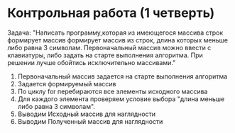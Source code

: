 # Контрольная работа (1  четверть)
Задача:
"Написать программу,которая из имеющегося массива строк формирует массив формирует массив из строк, длина которых меньше либо равна 3 символам. Первоначальный массив можно ввести с клавиатуры, либо задать на старте выполнения алгоритма. При решении лучше обойтись исключительно массивами."

1. Первоначальный массив  задается на старте выполнения алгоритма
2. Задается формируемый массив
3. По циклу for перебираются все элементы исходного массива
4. Для каждого элемента проверяем условие выбора "длина  меньше либо равна 3 символам". 
5. Выводим Исходный массив для наглядности
6. Выводим Полученный массив для наглядности
